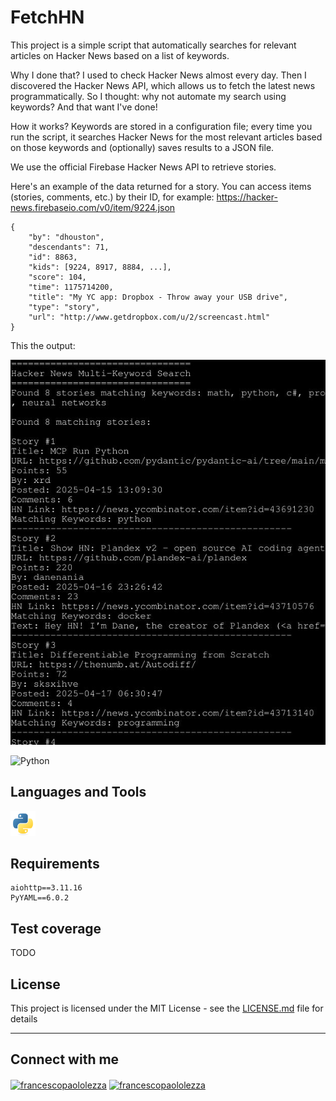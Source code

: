 # FetchHN
This project is a simple script that automatically searches for relevant articles on Hacker News based on a list of keywords.

Why I done that? I used to check Hacker News almost every day. Then I discovered the Hacker News API, which allows us to fetch the latest news programmatically. So I thought: why not automate my search using keywords?
And that want I've done!

How it works? Keywords are stored in a configuration file; every time you run the script, it searches Hacker News for the most relevant articles based on those keywords and (optionally) saves results to a JSON file.

We use the official Firebase Hacker News API to retrieve stories. 

Here's an example of the data returned for a story.
You can access items (stories, comments, etc.) by their ID, for example:
https://hacker-news.firebaseio.com/v0/item/9224.json


    {
        "by": "dhouston",
        "descendants": 71,
        "id": 8863,
        "kids": [9224, 8917, 8884, ...],
        "score": 104,
        "time": 1175714200,
        "title": "My YC app: Dropbox - Throw away your USB drive",
        "type": "story",
        "url": "http://www.getdropbox.com/u/2/screencast.html"
    }

This the output:

![image_alt](https://github.com/FrancescoPaoloL/FetchHN/blob/main/output.jpg?raw=true)


![Python](https://img.shields.io/badge/python-3670A0?style=for-the-badge&logo=python&logoColor=ffdd54)


## Languages and Tools
<p align="left"> <a href="https://www.python.org" target="_blank" rel="noreferrer"> <img src="https://raw.githubusercontent.com/devicons/devicon/master/icons/python/python-original.svg" alt="python" width="40" height="40"/> </a> </p>

## Requirements
```
aiohttp==3.11.16
PyYAML==6.0.2
```

## Test coverage
TODO


## License

This project is licensed under the MIT License - see the [LICENSE.md](LICENSE.md) file for details

<hr>

## Connect with me
<p align="left">
<a href="https://www.linkedin.com/in/francescopl/" target="blank"><img align="center" src="https://raw.githubusercontent.com/rahuldkjain/github-profile-readme-generator/master/src/images/icons/Social/linked-in-alt.svg" alt="francescopaololezza" height="20" width="30" /></a>
<a href="https://www.kaggle.com/francescopaolol" target="blank"><img align="center" src="https://raw.githubusercontent.com/rahuldkjain/github-profile-readme-generator/master/src/images/icons/Social/kaggle.svg" alt="francescopaololezza" height="20" width="30" /></a>
</p>



